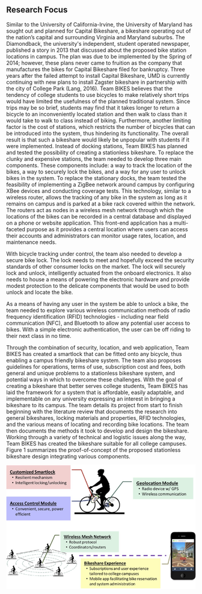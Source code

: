 ## Research Focus

Similar to the University of California-Irvine, the University of Maryland has sought out and planned for Capital Bikeshare, a bikeshare operating out of the nation’s capital and surrounding Virginia and Maryland suburbs.  The Diamondback, the university's independent, student operated newspaper, published a story in 2013 that discussed about the proposed bike station locations in campus.  The plan was due to be implemented by the Spring of 2014; however, these plans never came to fruition as the company that manufactures the bikes for Capital Bikeshare filed for bankruptcy.  Three years after the failed attempt to install Capital Bikeshare, UMD is currently continuing with new plans to install Zagster bikeshare in partnership with the city of College Park (Lang, 2016).  Team BIKES believes that the tendency of college students to use bicycles to make relatively short trips would have limited the usefulness of the planned traditional system.  Since trips may be so brief, students may find that it takes longer to return a bicycle to an inconveniently located station and then walk to class than it would take to walk to class instead of biking.  Furthermore, another limiting factor is the cost of stations, which restricts the number of bicycles that can be introduced into the system, thus hindering its functionality.  The overall result is that such a bikeshare would likely be unpopular with students if it were implemented.  Instead of docking stations, Team BIKES has planned and tested the possibility of creating a stationless bikeshare.  To replace the clunky and expensive stations, the team needed to develop three main components.  These components include: a way to track the location of the bikes, a way to securely lock the bikes, and a way for any user to unlock bikes in the system.  To replace the stationary docks, the team tested the feasibility of implementing a ZigBee network around campus by configuring XBee devices and conducting coverage tests.  This technology, similar to a wireless router, allows the tracking of any bike in the system as long as it remains on campus and is parked at a bike rack covered within the network.  The routers act as nodes in a wireless mesh network through which the locations of the bikes can be recorded in a central database and displayed on a phone or website application.  This front-end application has a multi-faceted purpose as it provides a central location where users can access their accounts and administrators can monitor usage rates, location, and maintenance needs.

With bicycle tracking under control, the team also needed to develop a secure bike lock.  The lock needs to meet and hopefully exceed the security standards of other consumer locks on the market.  The lock will securely lock and unlock, intelligently actuated from the onboard electronics.  It also needs to house a means of powering the electronic hardware and provide modest protection to the delicate components that would be used to both unlock and locate the bike.

As a means of having any user in the system be able to unlock a bike, the team needed to explore various wireless communication methods of radio frequency identification (RFID) technologies - including near field communication (NFC), and Bluetooth to allow any potential user access to bikes.  With a simple electronic authentication, the user can be off riding to their next class in no time.

Through the combination of security, location, and web application, Team BIKES has created a smartlock that can be fitted onto any bicycle, thus enabling a campus friendly bikeshare system.  The team also proposes guidelines for operations, terms of use, subscription cost and fees, both general and unique problems to a stationless bikeshare system, and potential ways in which to overcome these challenges.  With the goal of creating a bikeshare that better serves college students, Team BIKES has laid the framework for a system that is affordable, easily adaptable, and implementable on any university expressing an interest in bringing a bikeshare to its campus.  The team details its project from start to finish beginning with the literature review that documents the research into general bikeshares, locking materials and properties, RFID technologies, and the various means of locating and recording bike locations.  The team then documents the methods it took to develop and design the bikeshare.  Working through a variety of technical and logistic issues along the way, Team BIKES has created the bikeshare suitable for all college campuses.  Figure 1 summarizes the proof-of-concept of the proposed stationless bikeshare design integrating various components.

![1.  Proposed proof-of-concept of a stationless bikeshare.](../Figures/fig01.jpg)

